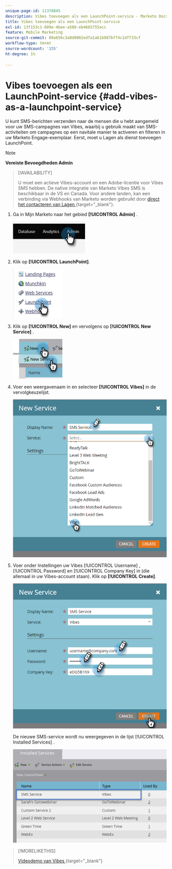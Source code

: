 ```yaml
---
unique-page-id: 11378845
description: Vibes toevoegen als een LaunchPoint-service - Marketo Docs - Productdocumentatie
title: Vibes toevoegen als een LaunchPoint-service
exl-id: 13f153c1-609e-4bee-a588-eb4665755acc
feature: Mobile Marketing
source-git-commit: 09a656c3a0d0002edfa1a61b987bff4c1dff33cf
workflow-type: tm+mt
source-wordcount: '155'
ht-degree: 1%

---
```


# Vibes toevoegen als een LaunchPoint-service {#add-vibes-as-a-launchpoint-service}

U kunt SMS-berichten verzenden naar de mensen die u hebt aangemeld voor uw SMS-campagnes van Vibes, waarbij u gebruik maakt van SMS-activiteiten om campagnes op een navitale manier te activeren en filteren in uw Marketo Engage-exemplaar. Eerst, moet u Lagen als dienst toevoegen LaunchPoint.

>[!NOTE]
>
>**Vereiste Bevoegdheden Admin**

>[!AVAILABILITY]
>
>U moet een actieve Vibes-account en een Adobe-licentie voor Vibes SMS hebben. De native integratie van Marketo Vibes SMS is beschikbaar in de VS en Canada. Voor andere landen, kan een verbinding via Webhooks van Marketo worden gebruikt door [ direct het contacteren van Lagen ](https://www.vibes.com/talk-to-sales){target="_blank"}.

1. Ga in Mijn Marketo naar het gebied **[!UICONTROL Admin]** .

   ![](assets/add-vibes-as-a-launchpoint-service-1.png)

1. Klik op **[!UICONTROL LaunchPoint]**.

   ![](assets/add-vibes-as-a-launchpoint-service-2.png)

1. Klik op **[!UICONTROL New]** en vervolgens op **[!UICONTROL New Service]** .

   ![](assets/add-vibes-as-a-launchpoint-service-3.png)

1. Voer een weergavenaam in en selecteer **[!UICONTROL Vibes]** in de vervolgkeuzelijst.

   ![](assets/add-vibes-as-a-launchpoint-service-4.png)

1. Voer onder Instellingen uw Vibes [!UICONTROL Username] , [!UICONTROL Password] en [!UICONTROL Company Key] in (die allemaal in uw Vibes-account staan). Klik op **[!UICONTROL Create]**.

   ![](assets/add-vibes-as-a-launchpoint-service-5.png)

   De nieuwe SMS-service wordt nu weergegeven in de lijst [!UICONTROL Installed Services] .

   ![](assets/add-vibes-as-a-launchpoint-service-6.png)

>[!MORELIKETHIS]
>
>[ Videodemo van Vibes ](https://vimeo.com/215233767/1ed136adbc){target="_blank"}
